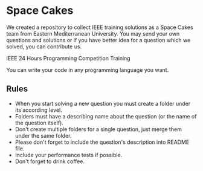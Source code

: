 # Space Cakes
We created a repository to collect IEEE training solutions as a Space Cakes team from Eastern Mediterranean University. You may send your own questions and solutions or if you have better idea for a question which we solved, you can contribute us.

IEEE 24 Hours Programming Competition Training 

You can write your code in any programming language you want.

## Rules

* When you start solving a new question you must create a folder under its according level.
* Folders must have a describing name about the question (or the name of the question itself).
* Don't create multiple folders for a single question, just merge them under the same folder.
* Please don't forget to include the question's description into README file.
* Include your performance tests if possible.
* Don't forget to drink coffee.

